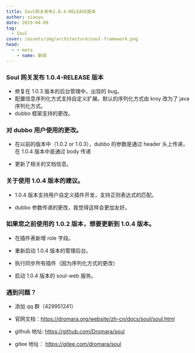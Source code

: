 ```yaml
---
title: Soul网关发布1.0.4-RELEASE版本
author: xiaoyu
date: 2019-04-09
tag:
  - Soul
cover: /assets/img/architecture/soul-framework.png
head:
  - - meta
    - name: 新闻
---
```


### Soul 网关发布 1.0.4-RELEASE 版本

- 修复在 1.0.3 版本的后台管理中，出现的 bug。
- 配置信息序列化方式支持自定义扩展。默认的序列化方式由 kroy 改为了 java 序列化方式。
- dubbo 框架支持的更改。

### 对 dubbo 用户使用的更改。

- 在以前的版本中（1.0.2 or 1.0.3），dubbo 的参数是通过 header 头上传递，在 1.0.4 版本中是通过 body 传递

- 更新了相关的文档信息。

### 关于使用 1.0.4 版本的建议。

- 1.0.4 版本支持用户自定义插件开发，支持正则表达式的匹配。

- dubbo 参数传递的更改，我觉得这样会更加友好。

### 如果您之前使用的 1.0.2 版本，想要更新到 1.0.4 版本。

- 在插件表新增 role 字段。

- 重新启动 1.0.4 版本的管理后台。

- 执行同步所有插件（因为序列化方式的更改）

- 启动 1.0.4 版本的 soul-web 服务。

### 遇到问题？

- 添加 qq 群（429951241）

- 官网文档：https://dromara.org/website/zh-cn/docs/soul/soul.html

- github 地址: https://github.com/Dromara/soul

- gitee 地址： https://gitee.com/dromara/soul
